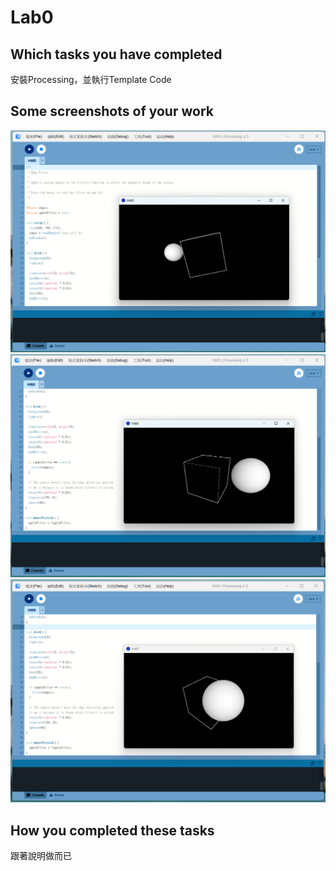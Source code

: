 # Lab0

## Which tasks you have completed
安裝Processing，並執行Template Code

## Some screenshots of your work
![image](https://github.com/CL075/113-1-ComputerGraphics/blob/Lab0/screenshots/HW0-1.png)
![image](https://github.com/CL075/113-1-ComputerGraphics/blob/Lab0/screenshots/HW0-2.png)
![image](https://github.com/CL075/113-1-ComputerGraphics/blob/Lab0/screenshots/HW0-3.png)

## How you completed these tasks
跟著說明做而已
